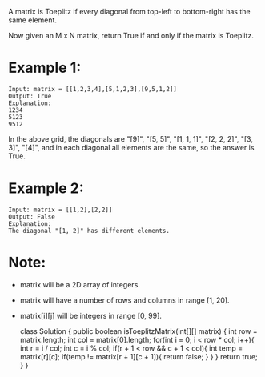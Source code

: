 A matrix is Toeplitz if every diagonal from top-left to bottom-right has the same element.

Now given an M x N matrix, return True if and only if the matrix is Toeplitz.
 

# Example 1:

    Input: matrix = [[1,2,3,4],[5,1,2,3],[9,5,1,2]]
    Output: True
    Explanation:
    1234
    5123
    9512

In the above grid, the diagonals are "[9]", "[5, 5]", "[1, 1, 1]", "[2, 2, 2]", "[3, 3]", "[4]", and in each diagonal all elements are the same, so the answer is True.

# Example 2:

    Input: matrix = [[1,2],[2,2]]
    Output: False
    Explanation:
    The diagonal "[1, 2]" has different elements.

# Note:

* matrix will be a 2D array of integers.
* matrix will have a number of rows and columns in range [1, 20].
* matrix[i][j] will be integers in range [0, 99].


    class Solution {
        public boolean isToeplitzMatrix(int[][] matrix) {
            int row = matrix.length;
            int col = matrix[0].length;
            for(int i = 0; i < row * col; i++){
                int r = i / col;
                int c = i % col;
                if(r + 1 < row && c + 1 < col){
                    int temp = matrix[r][c];
                    if(temp != matrix[r + 1][c + 1]){
                        return false;
                    }
                }
            }
            return true;
        }
    }
